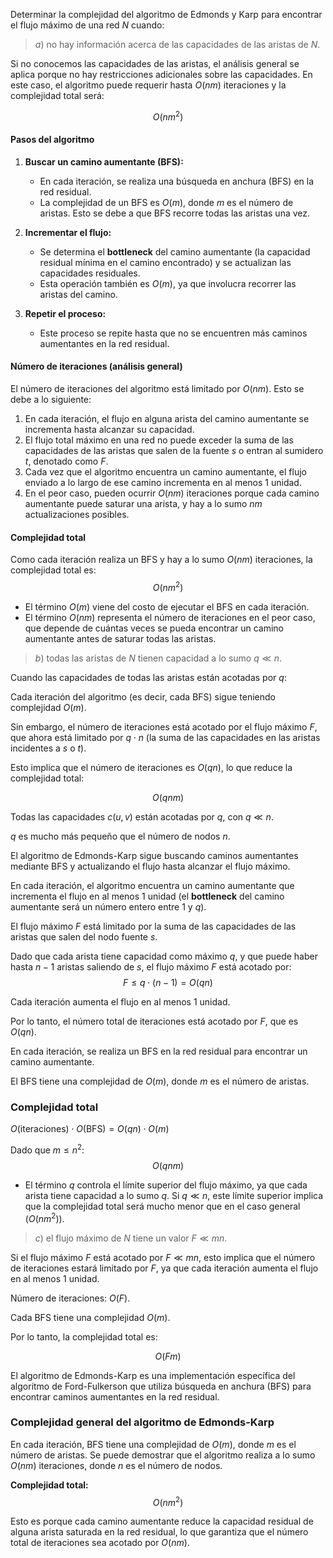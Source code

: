 Determinar la complejidad del algoritmo de Edmonds y Karp para encontrar el flujo máximo de
una red $N$ cuando:

> $a)$ no hay información acerca de las capacidades de las aristas de $N$.

Si no conocemos las capacidades de las aristas, el análisis general se aplica porque no hay restricciones adicionales sobre las capacidades. En este caso, el algoritmo puede requerir hasta $O(nm)$ iteraciones y la complejidad total será:

$$O(nm^2)$$

#### **Pasos del algoritmo**

1. **Buscar un camino aumentante (BFS):**
   - En cada iteración, se realiza una búsqueda en anchura (BFS) en la red residual.
   - La complejidad de un BFS es $O(m)$, donde $m$ es el número de aristas. Esto se debe a que BFS recorre todas las aristas una vez.

2. **Incrementar el flujo:**
   - Se determina el **bottleneck** del camino aumentante (la capacidad residual mínima en el camino encontrado) y se actualizan las capacidades residuales.
   - Esta operación también es $O(m)$, ya que involucra recorrer las aristas del camino.

3. **Repetir el proceso:**
   - Este proceso se repite hasta que no se encuentren más caminos aumentantes en la red residual.

#### **Número de iteraciones (análisis general)**

El número de iteraciones del algoritmo está limitado por $O(nm)$. Esto se debe a lo siguiente:

1. En cada iteración, el flujo en alguna arista del camino aumentante se incrementa hasta alcanzar su capacidad.
2. El flujo total máximo en una red no puede exceder la suma de las capacidades de las aristas que salen de la fuente $s$ o entran al sumidero $t$, denotado como $F$.
3. Cada vez que el algoritmo encuentra un camino aumentante, el flujo enviado a lo largo de ese camino incrementa en al menos $1$ unidad.
4. En el peor caso, pueden ocurrir $O(nm)$ iteraciones porque cada camino aumentante puede saturar una arista, y hay a lo sumo $nm$ actualizaciones posibles.

#### **Complejidad total**

Como cada iteración realiza un BFS y hay a lo sumo $O(nm)$ iteraciones, la complejidad total es:
$$O(nm^2)$$

- El término $O(m)$ viene del costo de ejecutar el BFS en cada iteración.
- El término $O(nm)$ representa el número de iteraciones en el peor caso, que depende de cuántas veces se pueda encontrar un camino aumentante antes de saturar todas las aristas.

> $b)$ todas las aristas de $N$ tienen capacidad a lo sumo $q ≪ n$.

Cuando las capacidades de todas las aristas están acotadas por $q$:

Cada iteración del algoritmo (es decir, cada BFS) sigue teniendo complejidad $O(m)$.

Sin embargo, el número de iteraciones está acotado por el flujo máximo $F$, que ahora está limitado por $q \cdot n$ (la suma de las capacidades en las aristas incidentes a $s$ o $t$).

Esto implica que el número de iteraciones es $O(qn)$, lo que reduce la complejidad total:

$$O(qnm)$$

Todas las capacidades $c(u, v)$ están acotadas por $q$, con $q \ll n$.

$q$ es mucho más pequeño que el número de nodos $n$.

El algoritmo de Edmonds-Karp sigue buscando caminos aumentantes mediante BFS y actualizando el flujo hasta alcanzar el flujo máximo.

En cada iteración, el algoritmo encuentra un camino aumentante que incrementa el flujo en al menos $1$ unidad (el **bottleneck** del camino aumentante será un número entero entre 1 y $q$).

El flujo máximo $F$ está limitado por la suma de las capacidades de las aristas que salen del nodo fuente $s$.

Dado que cada arista tiene capacidad como máximo $q$, y que puede haber hasta $n-1$ aristas saliendo de $s$, el flujo máximo $F$ está acotado por:
$$F \leq q \cdot (n-1) = O(qn)$$

Cada iteración aumenta el flujo en al menos $1$ unidad.

Por lo tanto, el número total de iteraciones está acotado por $F$, que es $O(qn)$.

En cada iteración, se realiza un BFS en la red residual para encontrar un camino aumentante.

El BFS tiene una complejidad de $O(m)$, donde $m$ es el número de aristas.

### **Complejidad total**
$O(\text{iteraciones}) \cdot O(\text{BFS}) = O(qn) \cdot O(m)$

Dado que $m \leq n^2$:
$$O(qnm)$$

* El término $q$ controla el límite superior del flujo máximo, ya que cada arista tiene capacidad a lo sumo $q$. Si $q \ll n$, este límite superior implica que la complejidad total será mucho menor que en el caso general ($O(nm^2)$).

> $c)$ el flujo máximo de $N$ tiene un valor $F ≪ mn$.

Si el flujo máximo $F$ está acotado por $F \ll mn$, esto implica que el número de iteraciones estará limitado por $F$, ya que cada iteración aumenta el flujo en al menos $1$ unidad.

Número de iteraciones: $O(F)$.

Cada BFS tiene una complejidad $O(m)$.

Por lo tanto, la complejidad total es:

$$O(Fm)$$

El algoritmo de Edmonds-Karp es una implementación específica del algoritmo de Ford-Fulkerson que utiliza búsqueda en anchura (BFS) para encontrar caminos aumentantes en la red residual. 

### **Complejidad general del algoritmo de Edmonds-Karp**

En cada iteración, BFS tiene una complejidad de $O(m)$, donde $m$ es el número de aristas. Se puede demostrar que el algoritmo realiza a lo sumo $O(nm)$ iteraciones, donde $n$ es el número de nodos.

**Complejidad total:**  
$$ O(nm^2)$$

Esto es porque cada camino aumentante reduce la capacidad residual de alguna arista saturada en la red residual, lo que garantiza que el número total de iteraciones sea acotado por $O(nm)$.